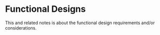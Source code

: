# Functional Designs

This and related notes is about the functional design requirements and/or considerations. 

